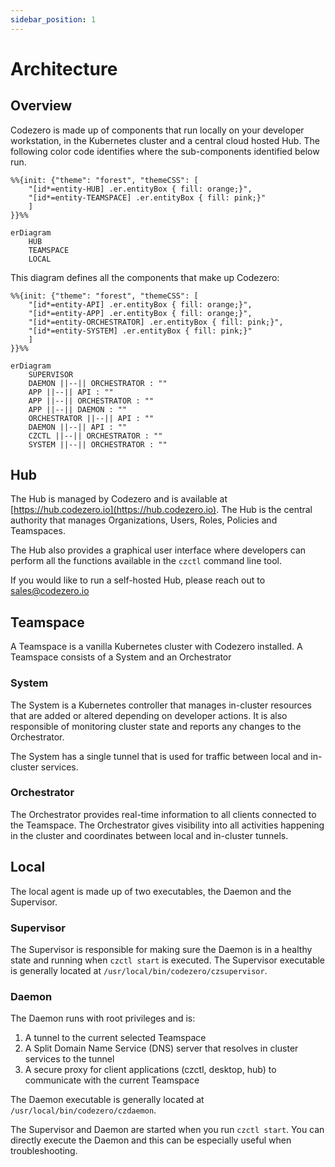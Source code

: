 ```yaml
---
sidebar_position: 1
---
```


# Architecture

## Overview

Codezero is made up of components that run locally on your developer workstation, in the Kubernetes cluster and a central cloud hosted Hub. The following color code identifies where the sub-components identified below run.


```mermaid
%%{init: {"theme": "forest", "themeCSS": [
    "[id*=entity-HUB] .er.entityBox { fill: orange;}",
    "[id*=entity-TEAMSPACE] .er.entityBox { fill: pink;}"
    ]
}}%%

erDiagram
    HUB
    TEAMSPACE
    LOCAL
```

This diagram defines all the components that make up Codezero:

```mermaid
%%{init: {"theme": "forest", "themeCSS": [
    "[id*=entity-API] .er.entityBox { fill: orange;}",
    "[id*=entity-APP] .er.entityBox { fill: orange;}",
    "[id*=entity-ORCHESTRATOR] .er.entityBox { fill: pink;}",
    "[id*=entity-SYSTEM] .er.entityBox { fill: pink;}"
    ]
}}%%

erDiagram
    SUPERVISOR
    DAEMON ||--|| ORCHESTRATOR : ""
    APP ||--|| API : ""
    APP ||--|| ORCHESTRATOR : ""
    APP ||--|| DAEMON : ""
    ORCHESTRATOR ||--|| API : ""
    DAEMON ||--|| API : ""
    CZCTL ||--|| ORCHESTRATOR : ""
    SYSTEM ||--|| ORCHESTRATOR : ""
```

## Hub

The Hub is managed by Codezero and is available at [https://hub.codezero.io](https://hub.codezero.io). The Hub is the central authority that manages Organizations, Users, Roles, Policies and Teamspaces.

The Hub also provides a graphical user interface where developers can perform all the functions available in the `czctl` command line tool.

If you would like to run a self-hosted Hub, please reach out to [sales@codezero.io](mailto:sales@codezero.io)

## Teamspace

A Teamspace is a vanilla Kubernetes cluster with Codezero installed. A Teamspace consists of a System and an Orchestrator

### System

The System is a Kubernetes controller that manages in-cluster resources that are added or altered depending on developer actions. It is also responsible of monitoring cluster state and reports any changes to the Orchestrator.

The System has a single tunnel that is used for traffic between local and in-cluster services.

### Orchestrator

The Orchestrator provides real-time information to all clients connected to the Teamspace. The Orchestrator gives visibility into all activities happening in the cluster and coordinates between local and in-cluster tunnels.

## Local

The local agent is made up of two executables, the Daemon and the Supervisor.

### Supervisor

The Supervisor is responsible for making sure the Daemon is in a healthy state and running when `czctl start` is executed. The Supervisor executable is generally located at `/usr/local/bin/codezero/czsupervisor`.

### Daemon

The Daemon runs with root privileges and is:

1. A tunnel to the current selected Teamspace
1. A Split Domain Name Service (DNS) server that resolves in cluster services to the tunnel
1. A secure proxy for client applications (czctl, desktop, hub) to communicate with the current Teamspace

The Daemon executable is generally located at `/usr/local/bin/codezero/czdaemon`.

The Supervisor and Daemon are started when you run `czctl start`. You can directly execute the Daemon and this can be especially useful when troubleshooting.
